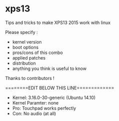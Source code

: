 # xps13
Tips and tricks to make XPS13 2015 work with linux

Please specify :
 - kernel version
 - boot options
 - pros/cons of this combo
 - applied patches
 - distribution
 - anything you think is useful to know
 
 Thanks to contributors !
 
 ========EDIT BELOW THIS LINE=============
 
 * Kernel: 3.16.0-30-generic (Ubuntu 14.10)
 * Kernel Paramter: none
 * Pro: Touchpad works perfectly
 * Con: No audio (at all)
